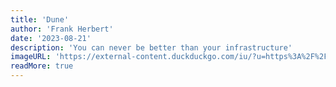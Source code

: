 ```yaml
---
title: 'Dune'
author: 'Frank Herbert'
date: '2023-08-21'
description: 'You can never be better than your infrastructure'
imageURL: 'https://external-content.duckduckgo.com/iu/?u=https%3A%2F%2Fwww.parcir.com%2Fimagenes%2Fporreferencia%3Fidentidad%3D47dd5806-1f19-4d13-9f7d-dd2b23cb6945%26referencia%3D%26ancho%3D800%26alto%3D800&f=1&nofb=1&ipt=74ec3b5e3a3d91b83c890b3df735961cbbe7e3c17c2d3168c34e1901652c2974&ipo=images'
readMore: true
---
```

